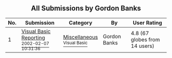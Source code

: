 ﻿<div align="center">

## All Submissions by Gordon Banks

</div>

No.  | Submission | Category | By   | User Rating
---- | ---------- | -------- | ---- | -----------
1 | [Visual Basic Reporting<br /><sup>2002-02-07 10:31:36</sup>](https://github.com/Planet-Source-Code/gordon-banks-visual-basic-reporting__1-31760) | [Miscellaneous<br /><sup>Visual Basic</sup>](../ByCategory/miscellaneous__1-1.md) | Gordon Banks | 4.8 (67 globes from 14 users)
